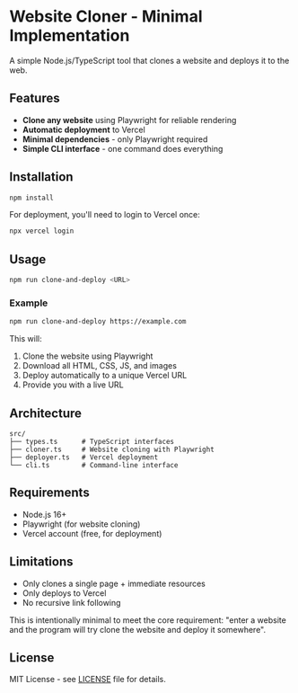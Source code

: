 # Website Cloner - Minimal Implementation

A simple Node.js/TypeScript tool that clones a website and deploys it to the web.

## Features

- **Clone any website** using Playwright for reliable rendering
- **Automatic deployment** to Vercel
- **Minimal dependencies** - only Playwright required
- **Simple CLI interface** - one command does everything

## Installation

```bash
npm install
```

For deployment, you'll need to login to Vercel once:
```bash
npx vercel login
```

## Usage

```bash
npm run clone-and-deploy <URL>
```

### Example

```bash
npm run clone-and-deploy https://example.com
```

This will:
1. Clone the website using Playwright
2. Download all HTML, CSS, JS, and images
3. Deploy automatically to a unique Vercel URL
4. Provide you with a live URL

## Architecture

```
src/
├── types.ts      # TypeScript interfaces
├── cloner.ts     # Website cloning with Playwright
├── deployer.ts   # Vercel deployment
└── cli.ts        # Command-line interface
```

## Requirements

- Node.js 16+
- Playwright (for website cloning)
- Vercel account (free, for deployment)

## Limitations

- Only clones a single page + immediate resources
- Only deploys to Vercel
- No recursive link following

This is intentionally minimal to meet the core requirement: "enter a website and the program will try clone the website and deploy it somewhere".

## License

MIT License - see [LICENSE](LICENSE) file for details.